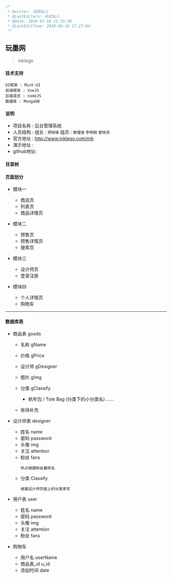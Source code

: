 ```javascript
/*
 * @writer: 咕鸽仙人
 * @LastEditors: 咕鸽仙人
 * @Date: 2019-03-16 15:35:38
 * @LastEditTime: 2019-03-16 17:27:04
 */
 ```
##  玩墨网
> inklego

#### 技术支持

    UI框架 : Mint-UI
    前端框架 : VueJS
    后端语言 : nodeJS
    数据库 : MongoDB

#### 说明

  * 项目名称 : 后台管理系统
  * 人员结构 : 组长 : `郑晓锋`    组员 : `黄理强` `李明钢` `曾晓添`
  * 官方地址 : http://www.inklego.com/mb
  * 演示地址 :
  * github地址:

#### 目录树



#### 页面划分

* 模块一
  * 商店页
  * 列表页
  * 商品详情页

* 模块二
  * 预售页
  * 预售详情页
  * 搜索页

* 模块三
  * 设计师页
  * 登录注册

* 模块四
  * 个人详情页
  * 购物车


*******

#### 数据库表
* 商品表  goods
  * 名称    gName
  * 价格    gPrice
  * 设计师  gDesigner
  * 图片    gImg
  * 分类    gClassify

    * 帆布包 / Tote Bag (分类下的小分类名)
    ......
  * 有待补充

* 设计师表  designer
  * 姓名    name
  * 密码    password
  * 头像    img
  * 关注    attention
  * 粉丝    fans
    ```
    热点根据粉丝量排名
    ```
  * 分类    Classify
    ```
    根据设计师页面上的分类来写
    ```
* 用户表  user
  * 姓名    name
  * 密码    password
  * 头像    img
  * 关注    attention
  * 粉丝    fans

* 购物车
  * 用户名    userName
  * 商品表_id u_id
  * 添加时间  date
















